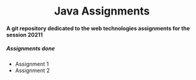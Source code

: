 <h1 align="center">Java Assignments</h1>

<div>
  <h4> A git repository dedicated to the web technologies assignments for the session 20211 </h4>
</div>

<h5> Assignments done </h5>
<ul>
  <li> Assignment 1 </li>
  <li> Assignment 2 </li>
  </ul>

